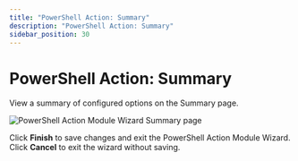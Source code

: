 ```yaml
---
title: "PowerShell Action: Summary"
description: "PowerShell Action: Summary"
sidebar_position: 30
---
```


# PowerShell Action: Summary

View a summary of configured options on the Summary page.

![PowerShell Action Module Wizard Summary page](/img/product_docs/accessanalyzer/11.6/admin/action/powershell/summary.webp)

Click **Finish** to save changes and exit the PowerShell Action Module Wizard. Click **Cancel** to
exit the wizard without saving.

